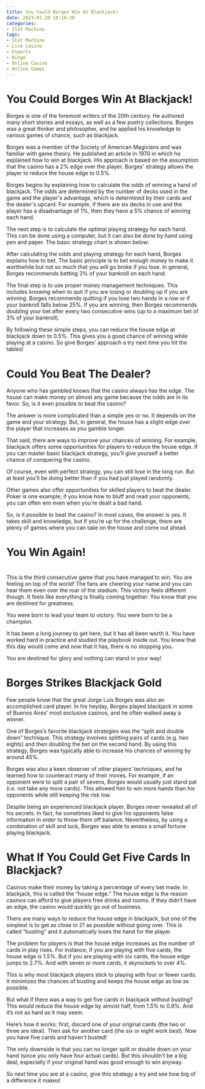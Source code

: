 ```yaml
---
title: You Could Borges Win At Blackjack!
date: 2023-01-20 18:16:20
categories:
- Slot Machine
tags:
- Slot Machine
- Live Casino
- Esports
- Bingo
- Online Casino
- Online Games
---
```



#  You Could Borges Win At Blackjack!

Borges is one of the foremost writers of the 20th century. He authored many short stories and essays, as well as a few poetry collections. Borges was a great thinker and philosopher, and he applied his knowledge to various games of chance, such as blackjack.

Borges was a member of the Society of American Magicians and was familiar with game theory. He published an article in 1970 in which he explained how to win at blackjack. His approach is based on the assumption that the casino has a 2% edge over the player. Borges' strategy allows the player to reduce the house edge to 0.5%.

Borges begins by explaining how to calculate the odds of winning a hand of blackjack. The odds are determined by the number of decks used in the game and the player's advantage, which is determined by their cards and the dealer's upcard. For example, if there are six decks in use and the player has a disadvantage of 1%, then they have a 5% chance of winning each hand.

The next step is to calculate the optimal playing strategy for each hand. This can be done using a computer, but it can also be done by hand using pen and paper. The basic strategy chart is shown below:









After calculating the odds and playing strategy for each hand, Borges explains how to bet. The basic principle is to bet enough money to make it worthwhile but not so much that you will go broke if you lose. In general, Borges recommends betting 3% of your bankroll on each hand.

The final step is to use proper money management techniques. This includes knowing when to quit if you are losing or doubling up if you are winning. Borges recommends quitting if you lose two hands in a row or if your bankroll falls below 25%. If you are winning, then Borges recommends doubling your bet after every two consecutive wins (up to a maximum bet of 3% of your bankroll).

By following these simple steps, you can reduce the house edge at blackjack down to 0.5%. This gives you a good chance of winning while playing at a casino. So give Borges' approach a try next time you hit the tables!

#  Could You Beat The Dealer?

Anyone who has gambled knows that the casino always has the edge. The house can make money on almost any game because the odds are in its favor. So, is it even possible to beat the casino?

The answer is more complicated than a simple yes or no. It depends on the game and your strategy. But, in general, the house has a slight edge over the player that increases as you gamble longer.

That said, there are ways to improve your chances of winning. For example, blackjack offers some opportunities for players to reduce the house edge. If you can master basic blackjack strategy, you’ll give yourself a better chance of conquering the casino.

Of course, even with perfect strategy, you can still lose in the long run. But at least you’ll be doing better than if you had just played randomly.

Other games also offer opportunities for skilled players to beat the dealer. Poker is one example; if you know how to bluff and read your opponents, you can often win even when you’re dealt a bad hand.

So, is it possible to beat the casino? In most cases, the answer is yes. It takes skill and knowledge, but if you’re up for the challenge, there are plenty of games where you can take on the house and come out ahead.

#  You Win Again!

#

This is the third consecutive game that you have managed to win. You are feeling on top of the world! The fans are cheering your name and you can hear them even over the roar of the stadium. This victory feels different though. It feels like everything is finally coming together. You know that you are destined for greatness.

You were born to lead your team to victory. You were born to be a champion.

It has been a long journey to get here, but it has all been worth it. You have worked hard in practice and studied the playbook inside out. You knew that this day would come and now that it has, there is no stopping you.

You are destined for glory and nothing can stand in your way!

#  Borges Strikes Blackjack Gold 

Few people know that the great Jorge Luis Borges was also an accomplished card player. In his heyday, Borges played blackjack in some of Buenos Aires’ most exclusive casinos, and he often walked away a winner.

One of Borges’s favorite blackjack strategies was the “split and double down” technique. This strategy involves splitting pairs of cards (e.g. two eights) and then doubling the bet on the second hand. By using this strategy, Borges was typically able to increase his chances of winning by around 45%.

Borges was also a keen observer of other players’ techniques, and he learned how to counteract many of their moves. For example, if an opponent were to split a pair of sevens, Borges would usually just stand pat (i.e. not take any more cards). This allowed him to win more hands than his opponents while still keeping the risk low.

Despite being an experienced blackjack player, Borges never revealed all of his secrets. In fact, he sometimes liked to give his opponents false information in order to throw them off balance. Nevertheless, by using a combination of skill and luck, Borges was able to amass a small fortune playing blackjack.

#  What If You Could Get Five Cards In Blackjack?

Casinos make their money by taking a percentage of every bet made. In blackjack, this is called the “house edge.” The house edge is the reason casinos can afford to give players free drinks and rooms. If they didn’t have an edge, the casino would quickly go out of business.

There are many ways to reduce the house edge in blackjack, but one of the simplest is to get as close to 21 as possible without going over. This is called “busting” and it automatically loses the hand for the player.

The problem for players is that the house edge increases as the number of cards in play rises. For instance, if you are playing with five cards, the house edge is 1.5%. But if you are playing with six cards, the house edge jumps to 2.7%. And with seven or more cards, it skyrockets to over 4%.

This is why most blackjack players stick to playing with four or fewer cards. It minimizes the chances of busting and keeps the house edge as low as possible.

But what if there was a way to get five cards in blackjack without busting? This would reduce the house edge by almost half, from 1.5% to 0.8%. And it’s not as hard as it may seem.

Here’s how it works: first, discard one of your original cards (the two or three are ideal). Then ask for another card (the six or eight work best). Now you have five cards and haven’t busted!

The only downside is that you can no longer split or double down on your hand (since you only have four actual cards). But this shouldn’t be a big deal, especially if your original hand was good enough to win anyway.

So next time you are at a casino, give this strategy a try and see how big of a difference it makes!